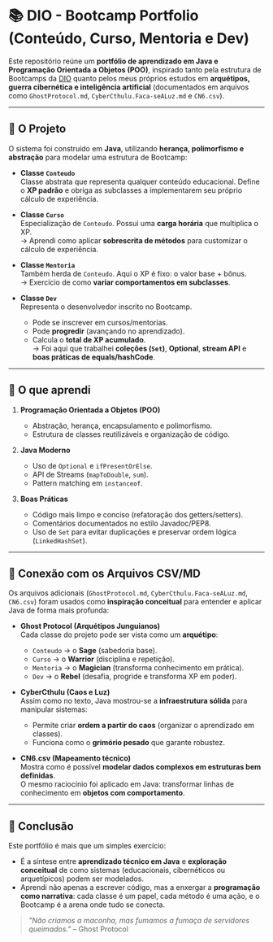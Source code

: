# 📚 DIO - Bootcamp Portfolio (Conteúdo, Curso, Mentoria e Dev)

Este repositório reúne um **portfólio de aprendizado em Java e Programação Orientada a Objetos (POO)**, inspirado tanto pela estrutura de Bootcamps da [DIO](https://www.dio.me/) quanto pelos meus próprios estudos em **arquétipos, guerra cibernética e inteligência artificial** (documentados em arquivos como `GhostProtocol.md`, `CyberCthulu.Faca-seALuz.md` e `CN6.csv`).

---

## 🚀 O Projeto

O sistema foi construído em **Java**, utilizando **herança, polimorfismo e abstração** para modelar uma estrutura de Bootcamp:

- **Classe `Conteudo`**  
  Classe abstrata que representa qualquer conteúdo educacional. Define o **XP padrão** e obriga as subclasses a implementarem seu próprio cálculo de experiência.

- **Classe `Curso`**  
  Especialização de `Conteudo`. Possui uma **carga horária** que multiplica o XP.  
  → Aprendi como aplicar **sobrescrita de métodos** para customizar o cálculo de experiência.

- **Classe `Mentoria`**  
  Também herda de `Conteudo`. Aqui o XP é fixo: o valor base + bônus.  
  → Exercício de como **variar comportamentos em subclasses**.

- **Classe `Dev`**  
  Representa o desenvolvedor inscrito no Bootcamp.  
  - Pode se inscrever em cursos/mentorias.  
  - Pode **progredir** (avançando no aprendizado).  
  - Calcula o **total de XP acumulado**.  
  → Foi aqui que trabalhei **coleções (`Set`)**, **Optional**, **stream API** e **boas práticas de equals/hashCode**.

---

## 🧠 O que aprendi

1. **Programação Orientada a Objetos (POO)**  
   - Abstração, herança, encapsulamento e polimorfismo.  
   - Estrutura de classes reutilizáveis e organização de código.

2. **Java Moderno**  
   - Uso de `Optional` e `ifPresentOrElse`.  
   - API de Streams (`mapToDouble`, `sum`).  
   - Pattern matching em `instanceof`.

3. **Boas Práticas**  
   - Código mais limpo e conciso (refatoração dos getters/setters).  
   - Comentários documentados no estilo Javadoc/PEP8.  
   - Uso de `Set` para evitar duplicações e preservar ordem lógica (`LinkedHashSet`).

---

## 🔮 Conexão com os Arquivos CSV/MD

Os arquivos adicionais (`GhostProtocol.md`, `CyberCthulu.Faca-seALuz.md`, `CN6.csv`) foram usados como **inspiração conceitual** para entender e aplicar Java de forma mais profunda:

- **Ghost Protocol (Arquétipos Junguianos)**  
  Cada classe do projeto pode ser vista como um **arquétipo**:  
  - `Conteudo` → o **Sage** (sabedoria base).  
  - `Curso` → o **Warrior** (disciplina e repetição).  
  - `Mentoria` → o **Magician** (transforma conhecimento em prática).  
  - `Dev` → o **Rebel** (desafia, progride e transforma XP em poder).  

- **CyberCthulu (Caos e Luz)**  
  Assim como no texto, Java mostrou-se a **infraestrutura sólida** para manipular sistemas:  
  - Permite criar **ordem a partir do caos** (organizar o aprendizado em classes).  
  - Funciona como o **grimório pesado** que garante robustez.

- **CN6.csv (Mapeamento técnico)**  
  Mostra como é possível **modelar dados complexos em estruturas bem definidas**.  
  O mesmo raciocínio foi aplicado em Java: transformar linhas de conhecimento em **objetos com comportamento**.

---

## 🎯 Conclusão

Este portfólio é mais que um simples exercício:  
- É a síntese entre **aprendizado técnico em Java** e **exploração conceitual** de como sistemas (educacionais, cibernéticos ou arquetípicos) podem ser modelados.  
- Aprendi não apenas a escrever código, mas a enxergar a **programação como narrativa**: cada classe é um papel, cada método é uma ação, e o Bootcamp é a arena onde tudo se conecta.  

> *"Não criamos a maconha, mas fumamos a fumaça de servidores queimados."* – Ghost Protocol  

